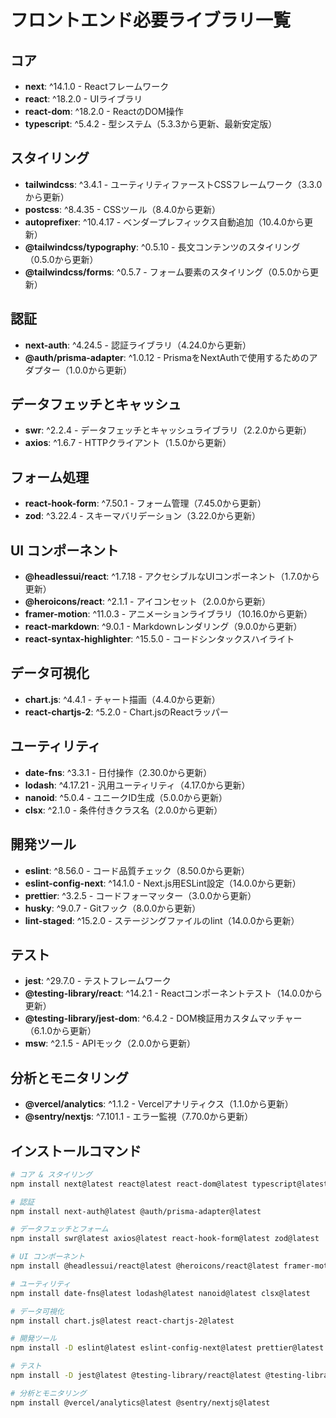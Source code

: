 # フロントエンド必要ライブラリ一覧

## コア

- **next**: ^14.1.0 - Reactフレームワーク
- **react**: ^18.2.0 - UIライブラリ
- **react-dom**: ^18.2.0 - ReactのDOM操作
- **typescript**: ^5.4.2 - 型システム（5.3.3から更新、最新安定版）

## スタイリング

- **tailwindcss**: ^3.4.1 - ユーティリティファーストCSSフレームワーク（3.3.0から更新）
- **postcss**: ^8.4.35 - CSSツール（8.4.0から更新）
- **autoprefixer**: ^10.4.17 - ベンダープレフィックス自動追加（10.4.0から更新）
- **@tailwindcss/typography**: ^0.5.10 - 長文コンテンツのスタイリング（0.5.0から更新）
- **@tailwindcss/forms**: ^0.5.7 - フォーム要素のスタイリング（0.5.0から更新）

## 認証

- **next-auth**: ^4.24.5 - 認証ライブラリ（4.24.0から更新）
- **@auth/prisma-adapter**: ^1.0.12 - PrismaをNextAuthで使用するためのアダプター（1.0.0から更新）

## データフェッチとキャッシュ

- **swr**: ^2.2.4 - データフェッチとキャッシュライブラリ（2.2.0から更新）
- **axios**: ^1.6.7 - HTTPクライアント（1.5.0から更新）

## フォーム処理

- **react-hook-form**: ^7.50.1 - フォーム管理（7.45.0から更新）
- **zod**: ^3.22.4 - スキーマバリデーション（3.22.0から更新）

## UI コンポーネント

- **@headlessui/react**: ^1.7.18 - アクセシブルなUIコンポーネント（1.7.0から更新）
- **@heroicons/react**: ^2.1.1 - アイコンセット（2.0.0から更新）
- **framer-motion**: ^11.0.3 - アニメーションライブラリ（10.16.0から更新）
- **react-markdown**: ^9.0.1 - Markdownレンダリング（9.0.0から更新）
- **react-syntax-highlighter**: ^15.5.0 - コードシンタックスハイライト

## データ可視化

- **chart.js**: ^4.4.1 - チャート描画（4.4.0から更新）
- **react-chartjs-2**: ^5.2.0 - Chart.jsのReactラッパー

## ユーティリティ

- **date-fns**: ^3.3.1 - 日付操作（2.30.0から更新）
- **lodash**: ^4.17.21 - 汎用ユーティリティ（4.17.0から更新）
- **nanoid**: ^5.0.4 - ユニークID生成（5.0.0から更新）
- **clsx**: ^2.1.0 - 条件付きクラス名（2.0.0から更新）

## 開発ツール

- **eslint**: ^8.56.0 - コード品質チェック（8.50.0から更新）
- **eslint-config-next**: ^14.1.0 - Next.js用ESLint設定（14.0.0から更新）
- **prettier**: ^3.2.5 - コードフォーマッター（3.0.0から更新）
- **husky**: ^9.0.7 - Gitフック（8.0.0から更新）
- **lint-staged**: ^15.2.0 - ステージングファイルのlint（14.0.0から更新）

## テスト

- **jest**: ^29.7.0 - テストフレームワーク
- **@testing-library/react**: ^14.2.1 - Reactコンポーネントテスト（14.0.0から更新）
- **@testing-library/jest-dom**: ^6.4.2 - DOM検証用カスタムマッチャー（6.1.0から更新）
- **msw**: ^2.1.5 - APIモック（2.0.0から更新）

## 分析とモニタリング

- **@vercel/analytics**: ^1.1.2 - Vercelアナリティクス（1.1.0から更新）
- **@sentry/nextjs**: ^7.101.1 - エラー監視（7.70.0から更新）

## インストールコマンド

```bash
# コア & スタイリング
npm install next@latest react@latest react-dom@latest typescript@latest tailwindcss@latest postcss@latest autoprefixer@latest @tailwindcss/typography@latest @tailwindcss/forms@latest

# 認証
npm install next-auth@latest @auth/prisma-adapter@latest

# データフェッチとフォーム
npm install swr@latest axios@latest react-hook-form@latest zod@latest

# UI コンポーネント
npm install @headlessui/react@latest @heroicons/react@latest framer-motion@latest react-markdown@latest react-syntax-highlighter@latest

# ユーティリティ
npm install date-fns@latest lodash@latest nanoid@latest clsx@latest

# データ可視化
npm install chart.js@latest react-chartjs-2@latest

# 開発ツール
npm install -D eslint@latest eslint-config-next@latest prettier@latest husky@latest lint-staged@latest

# テスト
npm install -D jest@latest @testing-library/react@latest @testing-library/jest-dom@latest msw@latest

# 分析とモニタリング
npm install @vercel/analytics@latest @sentry/nextjs@latest
```
